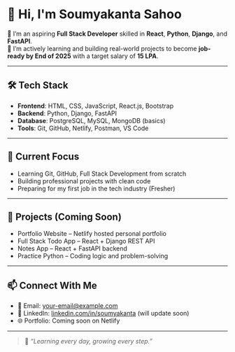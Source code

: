 # 👋 Hi, I'm Soumyakanta Sahoo

🎯 I’m an aspiring **Full Stack Developer** skilled in **React**, **Python**, **Django**, and **FastAPI**.  
💼 I’m actively learning and building real-world projects to become **job-ready by End of 2025** with a target salary of **15 LPA**.

---

## 🛠 Tech Stack

- **Frontend**: HTML, CSS, JavaScript, React.js, Bootstrap
- **Backend**: Python, Django, FastAPI
- **Database**: PostgreSQL, MySQL, MongoDB (basics)
- **Tools**: Git, GitHub, Netlify, Postman, VS Code

---

## 🚀 Current Focus
- Learning Git, GitHub, Full Stack Development from scratch
- Building professional projects with clean code
- Preparing for my first job in the tech industry (Fresher)

---

## 📌 Projects (Coming Soon)

- Portfolio Website – Netlify hosted personal portfolio
- Full Stack Todo App – React + Django REST API
- Notes App – React + FastAPI backend
- Practice Python – Coding logic and problem-solving

---

## 📫 Connect With Me

- 📧 Email: your-email@example.com  
- 🔗 LinkedIn: [linkedin.com/in/soumyakanta](#) (will update soon)
- 🌐 Portfolio: Coming soon on Netlify

---

> 🧠 *“Learning every day, growing every step.”*
